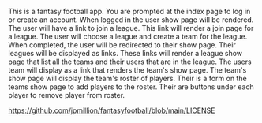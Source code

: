 This is a fantasy football app.  You are prompted at the index page
to log in or create an account.  When logged in the user show page will
be rendered.  The user will have a link to join a league.  This link 
will render a join page for a league.  The user will choose a league 
and create a team for the league.  When completed, the user will be 
redirected to their show page.  Their leagues will be displayed as
links.  These links will render a league show page that list all the 
teams and their users that are in the league.  The users team will
display as a link that renders the team's show page.  The team's show 
page will display the team's roster of players.  Their is a form on
the teams show page to add players to the roster.  Their are buttons
under each player to remove player from roster.

https://github.com/jpmillion/fantasyfootball/blob/main/LICENSE
